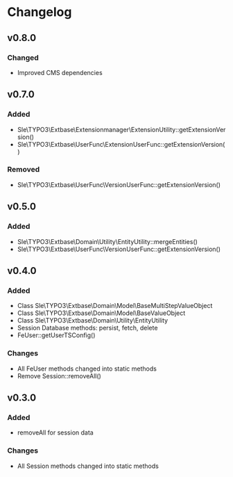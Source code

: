# Changelog

## v0.8.0
### Changed
- Improved CMS dependencies

## v0.7.0
### Added
- Sle\TYPO3\Extbase\Extensionmanager\ExtensionUtility::getExtensionVersion()
- Sle\TYPO3\Extbase\UserFunc\ExtensionUserFunc::getExtensionVersion()

### Removed
- Sle\TYPO3\Extbase\UserFunc\VersionUserFunc::getExtensionVersion()

## v0.5.0
### Added
- Sle\TYPO3\Extbase\Domain\Utility\EntityUtility::mergeEntities()
- Sle\TYPO3\Extbase\UserFunc\VersionUserFunc::getExtensionVersion()

## v0.4.0
### Added
- Class Sle\TYPO3\Extbase\Domain\Model\BaseMultiStepValueObject
- Class Sle\TYPO3\Extbase\Domain\Model\BaseValueObject
- Class Sle\TYPO3\Extbase\Domain\Utility\EntityUtility
- Session Database methods: persist, fetch, delete
- FeUser::getUserTSConfig()

### Changes
- All FeUser methods changed into static methods
- Remove Session::removeAll()

## v0.3.0
### Added
- removeAll for session data

### Changes
- All Session methods changed into static methods
